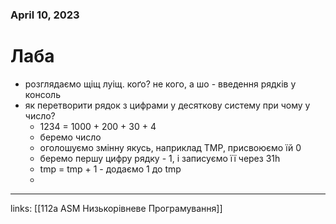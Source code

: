 
### April 10, 2023

# Лаба

- розглядаємо щіщ луіщ. коґо? не кого, а шо - введення рядків у консоль
- як перетворити рядок з цифрами у десяткову систему при чому у число?
    - 1234 = 1000 + 200 + 30 + 4
    - беремо число
    - оголошуємо змінну якусь, наприклад TMP, присвоюємо їй 0
    - беремо першу цифру рядку - 1, і записуємо її через 31h
    - tmp = tmp + 1 - додаємо 1 до tmp
    - 



---

links: [[112a ASM Низькорівневе Програмування]]

